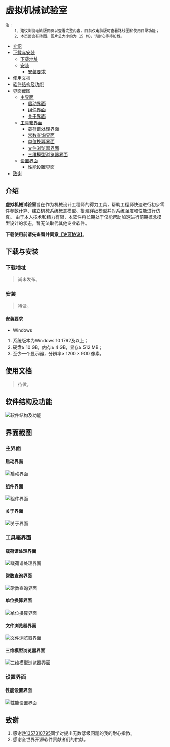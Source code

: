 # 虚拟机械试验室

```
注：
    1、建议浏览电脑版网页以查看完整内容，目前仅电脑版可查看路线图和使用目录功能；
    2、本页面含有动图，图片总大小约为 15 MB，请耐心等待加载。
```

  - [介绍](#介绍)
  - [下载与安装](#下载与安装)
      - [下载地址](#下载地址)
      - [安装](#安装)
          - [安装要求](#安装要求)
  - [使用文档](#使用文档)
  - [软件结构及功能](#软件结构及功能)
  - [界面截图](#界面截图)
    - [主界面](#主界面)
      - [启动界面](#启动界面)
      - [组件界面](#组件界面)
      - [关于界面](#关于界面)
    - [工具箱界面](#工具箱界面)
      - [载荷谱处理界面](#载荷谱处理界面)
      - [常数查询界面](#常数查询界面)
      - [单位换算界面](#单位换算界面)
      - [文件浏览器界面](#文件浏览器界面)
      - [三维模型浏览器界面](#三维模型浏览器界面)
    - [设置界面](#设置界面)
      - [性能设置界面](#性能设置界面)
  - [致谢](#致谢)


## 介绍
    
**虚拟机械试验室**旨在作为机械设计工程师的得力工具，帮助工程师快速进行初步零件参数计算、建立机械系统概念模型、搭建详细模型并对系统强度和性能进行仿真。
由于本人技术和精力有限，本软件将长期处于仅能帮助加速进行前期概念模型设计的状态，暂无法取代其他专业软件。
    
**下载使用前请先查看并同意[【许可协议】](Licenses/)**。

## 下载与安装
### 下载地址
>尚未发布。
### 安装
>待做。
#### 安装要求
* Windows
1. 系统版本为Windows 10 1792及以上；
2. 硬盘≥ 10 GB，内存≥ 4 GB，显存≥ 512 MB；
3. 至少一个显示器，分辨率≥ 1200 × 900 像素。

## 使用文档
>待做。

## 软件结构及功能
![软件结构及功能](Resources/Images/ReadMe/StructureAndFunctions.png)

## 界面截图
### 主界面
#### 启动界面
![启动界面](Resources/Images/ReadMe/StartupImage.png)
#### 组件界面
![组件界面](Resources/Images/ReadMe/ModulesPageImage.jpg)
#### 关于界面
![关于界面](Resources/Images/ReadMe/AboutImage.png)
### 工具箱界面
#### 载荷谱处理界面
![载荷谱处理界面](Resources/Images/ReadMe/LoadSpectrumProcessImage.png)
#### 常数查询界面
![常数查询界面](Resources/Images/ReadMe/ConstantsReferenceImage.gif)
#### 单位换算界面
![单位换算界面](Resources/Images/ReadMe/UnitConversionImage.gif)
#### 文件浏览器界面
![文件浏览器界面](Resources/Images/ReadMe/FileBrowserImage.gif)
#### 三维模型浏览器界面
![三维模型浏览器界面](Resources/Images/ReadMe/ModelBrowserImage.gif)
### 设置界面
#### 性能设置界面
![性能设置界面](Resources/Images/ReadMe/PerformanceSettingImage.png)

## 致谢
1. 感谢[@1357310795](https://github.com/1357310795)同学对提出无数低级问题的我的耐心指教。
2. 感谢全世界开源软件贡献者们的供献。